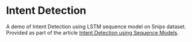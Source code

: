 # Intent Detection

A demo of Intent Detection using LSTM sequence model on Snips dataset.  
Provided as part of the article [Intent Detection using Sequence Models](https://medium.com/holler-developers/intent-detection-using-sequence-models-ddae9cd861ee). 
